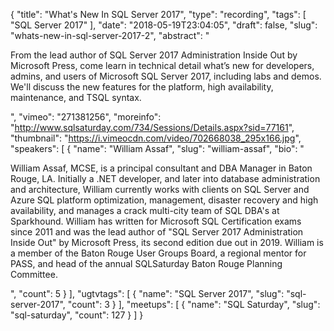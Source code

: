 {
  "title": "What's New In SQL Server 2017",
  "type": "recording",
  "tags": [
    "SQL Server 2017"
  ],
  "date": "2018-05-19T23:04:05",
  "draft": false,
  "slug": "whats-new-in-sql-server-2017-2",
  "abstract": "<p>From the lead author of SQL Server 2017 Administration Inside Out by Microsoft Press, come learn in technical detail what’s new for developers, admins, and users of Microsoft SQL Server 2017, including labs and demos. We'll discuss the new features for the platform, high availability, maintenance, and TSQL syntax.</p>",
  "vimeo": "271381256",
  "moreinfo": "http://www.sqlsaturday.com/734/Sessions/Details.aspx?sid=77161",
  "thumbnail": "https://i.vimeocdn.com/video/702668038_295x166.jpg",
  "speakers": [
    {
      "name": "William Assaf",
      "slug": "william-assaf",
      "bio": "<p>William Assaf, MCSE, is a principal consultant and DBA Manager in Baton Rouge, LA. Initially a .NET developer, and later into database administration and architecture, William currently works with clients on SQL Server and Azure SQL platform optimization, management, disaster recovery and high availability, and manages a crack multi-city team of SQL DBA's at Sparkhound. William has written for Microsoft SQL Certification exams since 2011 and was the lead author of \"SQL Server 2017 Administration Inside Out\" by Microsoft Press, its second edition due out in 2019. William is a member of the Baton Rouge User Groups Board, a regional mentor for PASS, and head of the annual SQLSaturday Baton Rouge Planning Committee.</p>",
      "count": 5
    }
  ],
  "ugtvtags": [
    {
      "name": "SQL Server 2017",
      "slug": "sql-server-2017",
      "count": 3
    }
  ],
  "meetups": [
    {
      "name": "SQL Saturday",
      "slug": "sql-saturday",
      "count": 127
    }
  ]
}